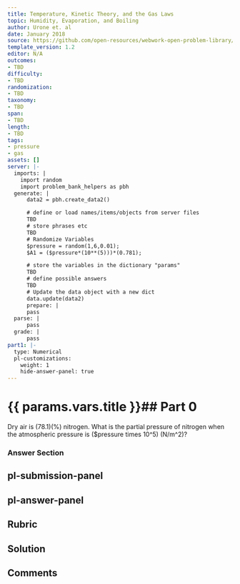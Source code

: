 ```yaml
---
title: Temperature, Kinetic Theory, and the Gas Laws
topic: Humidity, Evaporation, and Boiling
author: Urone et. al
date: January 2018
source: https://github.com/open-resources/webwork-open-problem-library/tree/master/Contrib/BrockPhysics/College_Physics_Urone/13.Temperature_Kinetic_Theory_and_the_Gas_Laws/Humidity_Evaporation_and_Boiling/NU_U17-13-06-001.pg
template_version: 1.2
editor: N/A
outcomes:
- TBD
difficulty:
- TBD
randomization:
- TBD
taxonomy:
- TBD
span:
- TBD
length:
- TBD
tags:
- pressure
- gas
assets: []
server: |-
  imports: |
    import random
    import problem_bank_helpers as pbh
  generate: |
      data2 = pbh.create_data2()

      # define or load names/items/objects from server files
      TBD
      # store phrases etc
      TBD
      # Randomize Variables
      $pressure = random(1,6,0.01);
      $A1 = ($pressure*(10**(5)))*(0.781);

      # store the variables in the dictionary "params"
      TBD
      # define possible answers
      TBD
      # Update the data object with a new dict
      data.update(data2)
      prepare: |
      pass
  parse: |
      pass
  grade: |
      pass
part1: |-
  type: Numerical
  pl-customizations:
    weight: 1
    hide-answer-panel: true
---
```


# {{ params.vars.title }}## Part 0 
Dry air is (78.1)(%) nitrogen. What is the partial pressure of nitrogen when the atmospheric pressure is ($pressure times 10^5) (N/m^2)? 


### Answer Section 


## pl-submission-panel 


## pl-answer-panel 


## Rubric 


## Solution 


## Comments 


